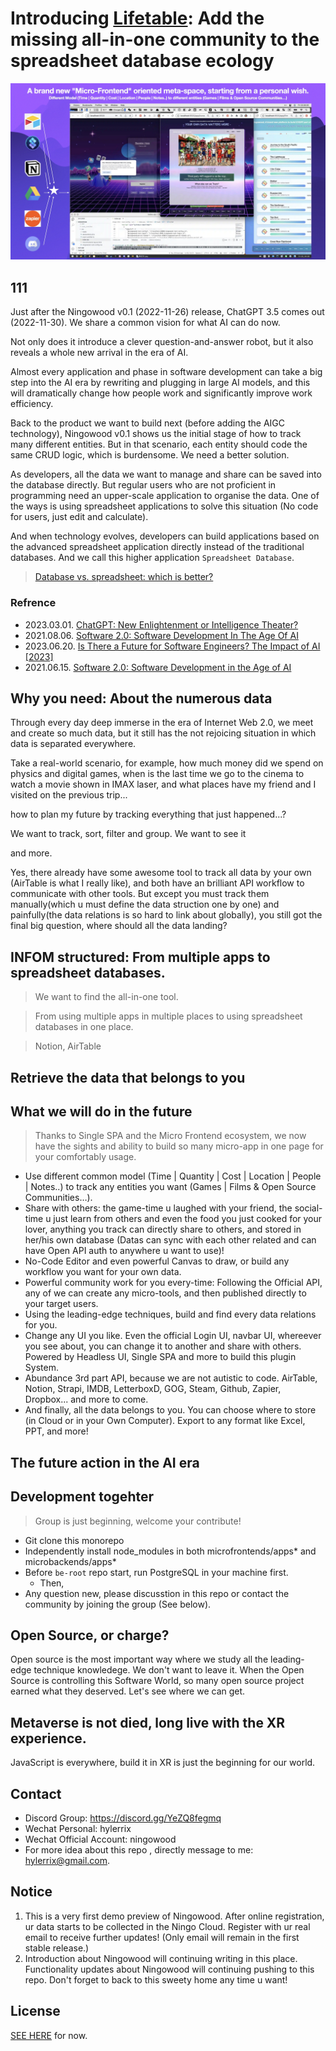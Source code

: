 # Introducing [Lifetable](http://ningowood): Add the missing all-in-one community to the spreadsheet database ecology

![](./public/static/showcase-20221126.webp)

## 111

Just after the Ningowood v0.1 (2022-11-26) release, ChatGPT 3.5 comes out (2022-11-30). We share a common vision for what AI can do now.

Not only does it introduce a clever question-and-answer robot, but it also reveals a whole new arrival in the era of AI.

Almost every application and phase in software development can take a big step into the AI era by rewriting and plugging in large AI models, and this will dramatically change how people work and significantly improve work efficiency.

Back to the product we want to build next (before adding the AIGC technology), Ningowood v0.1 shows us the initial stage of how to track many different entities. But in that scenario, each entity should code the same CRUD logic, which is burdensome. We need a better solution.

As developers, all the data we want to manage and share can be saved into the database directly. But regular users who are not proficient in programming need an upper-scale application to organise the data. One of the ways is using spreadsheet applications to solve this situation (No code for users, just edit and calculate).

And when technology evolves, developers can build applications based on the advanced spreadsheet application directly instead of the traditional databases. And we call this higher application `Spreadsheet Database`.

> [Database vs. spreadsheet: which is better?](https://blog.airtable.com/database-vs-spreadsheet/)

### Refrence

* 2023.03.01. [ChatGPT: New Enlightenment or Intelligence Theater?](https://www.linkedin.com/pulse/chatgpt-new-enlightenment-intelligence-theater-herbert-roitblat/)
* 2021.08.06. [Software 2.0: Software Development In The Age Of AI](https://www.argosinfotech.com/software-2-0-software-development-in-the-age-of-ai/)
* 2023.06.20. [Is There a Future for Software Engineers? The Impact of AI [2023]](https://brainhub.eu/library/software-developer-age-of-ai)
* 2021.06.15. [Software 2.0: Software Development in the Age of AI](https://www.bairesdev.com/blogsoftware-development-in-the-age-of-ai/)

## Why you need: About the numerous data

Through every day deep immerse in the era of Internet Web 2.0, we meet and create so much data, but it still has the not rejoicing situation in which data is separated everywhere.

Take a real-world scenario, for example, how much money did we spend on physics and digital games, when is the last time we go to the cinema to watch a movie shown in IMAX laser, and what places have my friend and I visited on the previous trip...

how to plan my future by tracking everything that just happened...?

We want to track, sort, filter and group. We want to see it

and more.

Yes, there already have some awesome tool to track all data by your own (AirTable is what I really like), and both have an brilliant API workflow to communicate with other tools. But except you must track them manually(which u must define the data struction one by one) and painfully(the data relations is so hard to link about globally), you still got the final big question, where should all the data landing?

## INFOM structured: From multiple apps to spreadsheet databases.

> We want to find the all-in-one tool.

> From using multiple apps in multiple places to using spreadsheet databases in one place.

> Notion, AirTable

## Retrieve the data that belongs to you

## What we will do in the future

> Thanks to Single SPA and the Micro Frontend ecosystem, we now have the sights and ability to build so many micro-app in one page for your comfortably usage.

* Use different common model (Time | Quantity | Cost | Location | People | Notes..) to track any entities you want (Games | Films & Open Source Communities…).
* Share with others: the game-time u laughed with your friend, the social-time u just learn from others and even the food you just cooked for your lover, anything you track can directly share to others, and stored in her/his own database (Datas can sync with each other related and can have Open API auth to anywhere u want to use)!
* No-Code Editor and even powerful Canvas to draw, or build any workflow you want for your own data.
* Powerful community work for you every-time: Following the Official API, any of we can create any micro-tools, and then published directly to your target users.
* Using the leading-edge techniques, build and find every data relations for you.
* Change any UI you like. Even the official Login UI, navbar UI, whereever you see about, you can change it to another and share with others. Powered by Headless UI, Single SPA and more to build this plugin System.
* Abundance 3rd part API, because we are not autistic to code. AirTable, Notion, Strapi, IMDB, LetterboxD, GOG, Steam, Github, Zapier, Dropbox... and more to come.
* And finally, all the data belongs to you. You can choose where to store (in Cloud or in your Own Computer). Export to any format like Excel, PPT, and more!

## The future action in the AI era

## Development togehter

> Group is just beginning, welcome your contribute!

* Git clone this monorepo
* Independently install node_modules in both microfrontends/apps* and microbackends/apps*
* Before `be-root` repo start, run PostgreSQL in your machine first.
  * Then, 
* Any question new, please discusstion in this repo or contact the community by joining the group (See below).

## Open Source, or charge?

Open source is the most important way where we study all the leading-edge technique knowledege. We don't want to leave it. When the Open Source is controlling this Software World, so many open source project earned what they deserved. Let's see where we can get.

## Metaverse is not died, long live with the XR experience.

JavaScript is everywhere, build it in XR is just the beginning for our world.

## Contact

* Discord Group: https://discord.gg/YeZQ8fegmq
* Wechat Personal: hylerrix
* Wechat Official Account: ningowood
* For more idea about this repo , directly message to me: hylerrix@gmail.com.

## Notice

1. This is a very first demo preview of Ningowood. After online registration, ur data starts to be collected in the Ningo Cloud. Register with ur real email to receive further updates! (Only email will remain in the first stable release.)
2. Introduction about Ningowood will continuing writing in this place. Functionality updates about Ningowood will continuing pushing to this repo. Don't forget to back to this sweety home any time u want!

## License

[SEE HERE](./LICENSE) for now.
